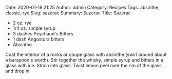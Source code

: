 Date: 2020-01-19 21:25
Author: admin
Category: Recipes
Tags: absinthe, classic, rye
Slug: sazerac
Summary: Sazerac
Title: Sazerac

* 2 oz. rye
* 1/4 oz. simple syrup
* 3 dashes Peychaud's Bitters
* 1 dash Angostura bitters
* Absinthe

Coat the interior of a rocks or coupe glass with absinthe (swirl around about a barspoon's worth). Stir together the whisky, simple syrup and bitters in a glass with ice. Strain into glass. Twist lemon peel over the rim of the glass and drop in.


